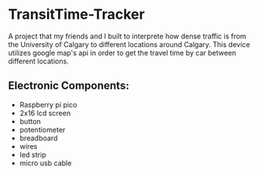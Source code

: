# TransitTime-Tracker

A project that my friends and I built to interprete how dense traffic is from the University of Calgary to different locations around Calgary. This device utilizes google map's api in order to get the travel time by car between different locations. 

## Electronic Components:
* Raspberry pi pico
* 2x16 lcd screen
* button
* potentiometer
* breadboard
* wires
* led strip
* micro usb cable
